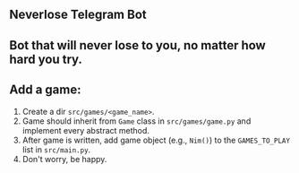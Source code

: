 Neverlose Telegram Bot
---
Bot that will never lose to you, no matter how hard you try.
---
## Add a game:
1. Create a dir `src/games/<game_name>`.
2. Game should inherit from `Game` class in `src/games/game.py` and implement every abstract method.
3. After game is written, add game object (e.g., `Nim()`) to the `GAMES_TO_PLAY` list in `src/main.py`.
4. Don't worry, be happy.
